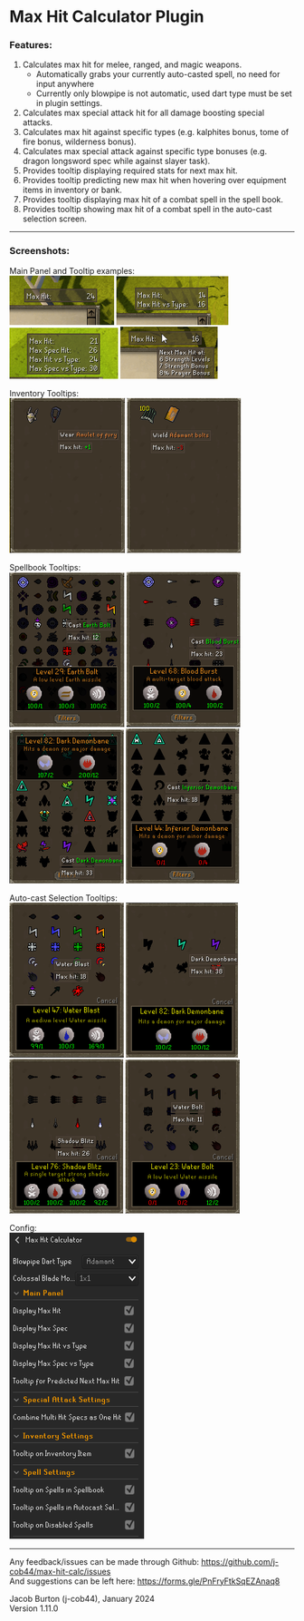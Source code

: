 # Max Hit Calculator Plugin

### Features:
1. Calculates max hit for melee, ranged, and magic weapons.
   - Automatically grabs your currently auto-casted spell, no need for input anywhere
   - Currently only blowpipe is not automatic, used dart type must be set in plugin settings.
2. Calculates max special attack hit for all damage boosting special attacks.
3. Calculates max hit against specific types (e.g. kalphites bonus, tome of fire bonus, wilderness bonus).
4. Calculates max special attack against specific type bonuses (e.g. dragon longsword spec while against slayer task).
5. Provides tooltip displaying required stats for next max hit.
6. Provides tooltip predicting new max hit when hovering over equipment items in inventory or bank.
7. Provides tooltip displaying max hit of a combat spell in the spell book.
8. Provides tooltip showing max hit of a combat spell in the auto-cast selection screen.

<hr>

### Screenshots:
Main Panel and Tooltip examples: <br>
![Main Panel](/assets/normal_panel_example.png)
![Main Panel with some enabled](/assets/some_panel_example.png)
![Main Panel with all enabled](/assets/full_panel_example.png)
![Tooltip Example](/assets/tooltip_example.png) <br>

Inventory Tooltips: <br>
![Inventory Example 1](/assets/inventory_example1.png)
![Inventory Example 2](/assets/inventory_example2.png) <br>

Spellbook Tooltips: <br>
![Spellbook Example 1](/assets/spellbook_example1.png)
![Spellbook Example 2](/assets/spellbook_example2.png)
![Spellbook Example 3](/assets/spellbook_example3.png)
![Spellbook Example 4](/assets/spellbook_example4.png)<br>

Auto-cast Selection Tooltips: <br>
![Autocast Example 1](/assets/ac_selection_example1.png)
![Autocast Example 2](/assets/ac_selection_example2.png)
![Autocast Example 3](/assets/ac_selection_example3.png)
![Autocast Example 4](/assets/ac_selection_example4.png)<br>

Config: <br>
![Config Example](/assets/settings_example.png)<br>

<hr>

Any feedback/issues can be made through Github: https://github.com/j-cob44/max-hit-calc/issues <br>
And suggestions can be left here: https://forms.gle/PnFryFtkSqEZAnaq8 <br>

Jacob Burton (j-cob44), January 2024 <br>
Version 1.11.0

